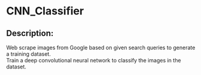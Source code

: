 # CNN_Classifier

## Description:
Web scrape images from Google based on given search queries to generate a training dataset.<br />
Train a deep convolutional neural network to classify the images in the dataset.

